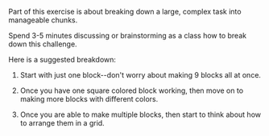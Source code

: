 Part of this exercise is about breaking down a large, complex task into manageable chunks.

Spend 3-5 minutes discussing or brainstorming as a class how to break down this challenge.

Here is a suggested breakdown:

1) Start with just one block--don't worry about making 9 blocks all at once.

2) Once you have one square colored block working, then move on to making more blocks with different colors.

3) Once you are able to make multiple blocks, then start to think about how to arrange them in a grid.

